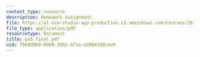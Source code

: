 ```yaml
---
content_type: resource
description: Homework assignment.
file: https://ol-ocw-studio-app-production.s3.amazonaws.com/courses/16-050-thermal-energy-fall-2002/f0e899b999903002bf1ae28943ddcee9_ps5_final.pdf
file_type: application/pdf
resourcetype: Document
title: ps5_final.pdf
uid: f0e899b9-9990-3002-bf1a-e28943ddcee9
---
```

